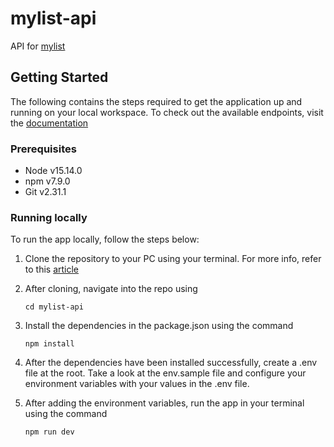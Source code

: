 # mylist-api

API for [mylist](https://github.com/justsolomon/mylist)

## Getting Started

The following contains the steps required to get the application up and running on your local workspace. To check out the available endpoints, visit the [documentation](https://mylist-app.netlify.app/api-docs)

### Prerequisites

- Node v15.14.0
- npm v7.9.0
- Git v2.31.1

### Running locally

To run the app locally, follow the steps below:

1. Clone the repository to your PC using your terminal. For more info, refer to this [article](https://docs.github.com/en/github/creating-cloning-and-archiving-repositories/cloning-a-repository-from-github/cloning-a-repository)

2. After cloning, navigate into the repo using

   ```
   cd mylist-api
   ```

3. Install the dependencies in the package.json using the command

   ```
   npm install
   ```

4. After the dependencies have been installed successfully, create a .env file at the root. Take a look at the env.sample file and configure your environment variables with your values in the .env file.

5. After adding the environment variables, run the app in your terminal using the command
   ```
   npm run dev
   ```
